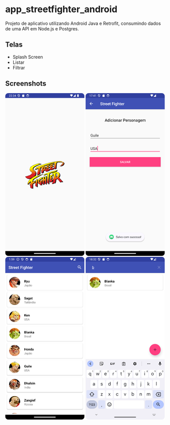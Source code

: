 # app_streetfighter_android

Projeto de aplicativo utilizando Android Java e Retrofit, consumindo dados de uma API em Node.js e Postgres.

## Telas
- Splash Screen
- Listar
- Filtrar

## Screenshots
<img src="https://github.com/rlhorochovec/app_streetfighter_android/blob/develop/screenshots/splash_screen.png" width="250" /> <img src="https://github.com/rlhorochovec/app_streetfighter_android/blob/develop/screenshots/create_fighter.png" width="250" /> <br /> <img src="https://github.com/rlhorochovec/app_streetfighter_android/blob/develop/screenshots/list_fighters.png" width="250" /> <img src="https://github.com/rlhorochovec/app_streetfighter_android/blob/develop/screenshots/filter_fighter.png" width="250" />